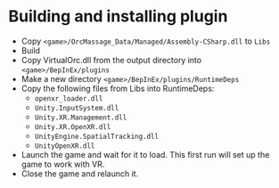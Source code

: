 ﻿# Building and installing plugin

- Copy `<game>/OrcMassage_Data/Managed/Assembly-CSharp.dll` to `Libs`
- Build
- Copy VirtualOrc.dll from the output directory into `<game>/BepInEx/plugins`
- Make a new directory `<game>/BepInEx/plugins/RuntimeDeps`
- Copy the following files from Libs into RuntimeDeps:
    - `openxr_loader.dll`
    - `Unity.InputSystem.dll`
    - `Unity.XR.Management.dll`
    - `Unity.XR.OpenXR.dll`
    - `UnityEngine.SpatialTracking.dll`
    - `UnityOpenXR.dll`
- Launch the game and wait for it to load. This first run will set up the game to work with VR.
- Close the game and relaunch it.